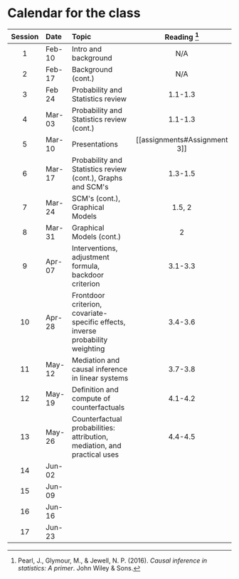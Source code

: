# Calendar for the class

| Session |Date | Topic | Reading [^1] |
|:--------:|:------|:------------|:-----------:|
|1 |Feb-10| Intro and background | N/A |
|2 |Feb-17| Background (cont.)| N/A |
|3 |Feb 24| Probability and Statistics review| 1.1-1.3 |
|4|Mar-03|Probability and Statistics review (cont.)| 1.1-1.3 |
|5|Mar-10|Presentations| [[assignments#Assignment 3]] |
|6|Mar-17|Probability and Statistics review (cont.), Graphs and SCM's| 1.3-1.5 |
|7|Mar-24|SCM's (cont.), Graphical Models| 1.5, 2 |
|8|Mar-31|Graphical Models (cont.)| 2 |
|9|Apr-07|Interventions, adjustment formula, backdoor criterion| 3.1-3.3 |
|10|Apr-28|Frontdoor criterion, covariate-specific effects, inverse probability weighting| 3.4-3.6 | 
|11|May-12|Mediation and causal inference in linear systems | 3.7-3.8|
|12|May-19|Definition and compute of counterfactuals| 4.1-4.2 |
|13|May-26|Counterfactual probabilities: attribution, mediation, and practical uses| 4.4-4.5 |
|14|Jun-02|||
|15|Jun-09|||
|16|Jun-16|||
|17|Jun-23|||

[^1]: Pearl, J., Glymour, M., & Jewell, N. P. (2016). _Causal inference in statistics: A primer_. John Wiley & Sons.